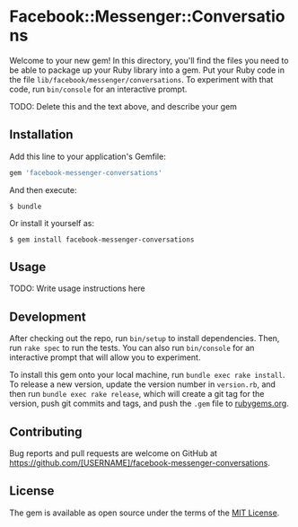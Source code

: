 # Facebook::Messenger::Conversations

Welcome to your new gem! In this directory, you'll find the files you need to be able to package up your Ruby library into a gem. Put your Ruby code in the file `lib/facebook/messenger/conversations`. To experiment with that code, run `bin/console` for an interactive prompt.

TODO: Delete this and the text above, and describe your gem

## Installation

Add this line to your application's Gemfile:

```ruby
gem 'facebook-messenger-conversations'
```

And then execute:

    $ bundle

Or install it yourself as:

    $ gem install facebook-messenger-conversations

## Usage

TODO: Write usage instructions here

## Development

After checking out the repo, run `bin/setup` to install dependencies. Then, run `rake spec` to run the tests. You can also run `bin/console` for an interactive prompt that will allow you to experiment.

To install this gem onto your local machine, run `bundle exec rake install`. To release a new version, update the version number in `version.rb`, and then run `bundle exec rake release`, which will create a git tag for the version, push git commits and tags, and push the `.gem` file to [rubygems.org](https://rubygems.org).

## Contributing

Bug reports and pull requests are welcome on GitHub at https://github.com/[USERNAME]/facebook-messenger-conversations.


## License

The gem is available as open source under the terms of the [MIT License](http://opensource.org/licenses/MIT).

